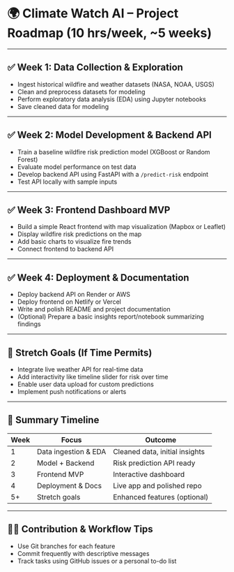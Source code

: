 # 🌍 Climate Watch AI – Project Roadmap (10 hrs/week, ~5 weeks)

---

## ✅ Week 1: Data Collection & Exploration

- Ingest historical wildfire and weather datasets (NASA, NOAA, USGS)
- Clean and preprocess datasets for modeling
- Perform exploratory data analysis (EDA) using Jupyter notebooks
- Save cleaned data for modeling

---

## ✅ Week 2: Model Development & Backend API

- Train a baseline wildfire risk prediction model (XGBoost or Random Forest)
- Evaluate model performance on test data
- Develop backend API using FastAPI with a `/predict-risk` endpoint
- Test API locally with sample inputs

---

## ✅ Week 3: Frontend Dashboard MVP

- Build a simple React frontend with map visualization (Mapbox or Leaflet)
- Display wildfire risk predictions on the map
- Add basic charts to visualize fire trends
- Connect frontend to backend API

---

## ✅ Week 4: Deployment & Documentation

- Deploy backend API on Render or AWS
- Deploy frontend on Netlify or Vercel
- Write and polish README and project documentation
- (Optional) Prepare a basic insights report/notebook summarizing findings

---

## 🔮 Stretch Goals (If Time Permits)

- Integrate live weather API for real-time data
- Add interactivity like timeline slider for risk over time
- Enable user data upload for custom predictions
- Implement push notifications or alerts

---

## 📅 Summary Timeline

| Week | Focus                   | Outcome                          |
|-------|-------------------------|---------------------------------|
| 1     | Data ingestion & EDA     | Cleaned data, initial insights  |
| 2     | Model + Backend          | Risk prediction API ready        |
| 3     | Frontend MVP             | Interactive dashboard            |
| 4     | Deployment & Docs        | Live app and polished repo       |
| 5+    | Stretch goals            | Enhanced features (optional)     |

---

## 🧑‍💻 Contribution & Workflow Tips

- Use Git branches for each feature
- Commit frequently with descriptive messages
- Track tasks using GitHub issues or a personal to-do list

